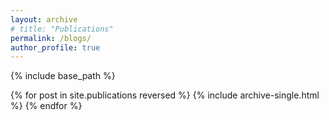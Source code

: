 ```yaml
---
layout: archive
# title: "Publications"
permalink: /blogs/
author_profile: true
---
```


{% include base_path %}

{% for post in site.publications reversed %}
  {% include archive-single.html %}
{% endfor %}
